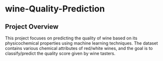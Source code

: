 # wine-Quality-Prediction
## Project Overview

This project focuses on predicting the quality of wine based on its physicochemical properties using machine learning techniques.
The dataset contains various chemical attributes of red/white wines, and the goal is to classify/predict the quality score given by wine tasters.
